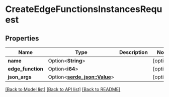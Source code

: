 # CreateEdgeFunctionsInstancesRequest

## Properties

Name | Type | Description | Notes
------------ | ------------- | ------------- | -------------
**name** | Option<**String**> |  | [optional]
**edge_function** | Option<**i64**> |  | [optional]
**json_args** | Option<[**serde_json::Value**](.md)> |  | [optional]

[[Back to Model list]](../README.md#documentation-for-models) [[Back to API list]](../README.md#documentation-for-api-endpoints) [[Back to README]](../README.md)


